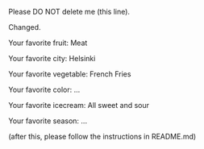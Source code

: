 Please DO NOT delete me (this line).

Changed.

Your favorite fruit: Meat

Your favorite city: Helsinki

Your favorite vegetable: French Fries

Your favorite color: ...

Your favorite icecream: All sweet and sour

Your favorite season: ...


(after this, please follow the instructions in README.md)
